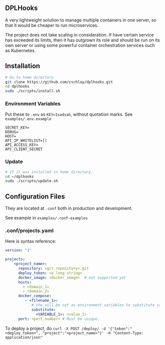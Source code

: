 ## DPLHooks

A very lightweight solution to manage multiple containers in one server,
so that it would be cheaper to run microservices.

The project does not take scaling in consideration.
If have certain service has exceeded its limits, then it has outgrown its role and
should be run on its own server or using some powerful container orchestration services such as Kubernetes.

## Installation

```bash
# Go to home directory
git clone https://github.com/cschlay/dplhooks.git
cd dplhooks
sudo ./scripts/install.sh
```

### Environment Variables

Put these to `.env` as `KEY=1sadsah`, without quotation marks.
See `examples/.env.example`

```
SECRET_KEY=
DEBUG=
HOST=
API_IP_WHITELIST=[]
API_ACCESS_KEY=
API_CLIENT_SECRET
```

### Update

```bash
# If it was installed in home directory.
cd ~/dplhooks
sudo ./scripts/update.sh
```

## Configuration Files

They are located at `.conf` both in production and development.

See example in `examples/.conf-examples`

### .conf/projects.yaml

Here is syntax reference:

```yaml
version: "1"

projects:
    <project_name>:
      repository: <git_repository>.git
      deploy_token: <a long string> 
      docker_image: <docker_image>  # not supported yet
      hosts:
        - <domain_1>
        - <domain_2>
      docker_compose:
         - <filename_1>:
            # the will be set as environment variables to substitute values in docker-compose
            substitute:
              <VARIABLE_1>: <value_1>
      port: <port_number> # Must be unique.
```

To deploy a project, do `curl -X POST /deploy/ -d '{"token":"<deploy_token>", "project":"<project_name>"}' -H "Content-Type: application/json"`

